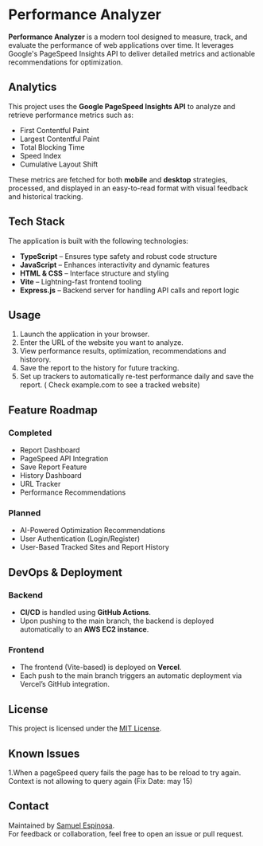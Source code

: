 # Performance Analyzer

**Performance Analyzer** is a modern tool designed to measure, track, and evaluate the performance of web applications over time. It leverages Google's PageSpeed Insights API to deliver detailed metrics and actionable recommendations for optimization.

## Analytics

This project uses the **Google PageSpeed Insights API** to analyze and retrieve performance metrics such as:

- First Contentful Paint
- Largest Contentful Paint
- Total Blocking Time
- Speed Index
- Cumulative Layout Shift

These metrics are fetched for both **mobile** and **desktop** strategies, processed, and displayed in an easy-to-read format with visual feedback and historical tracking.

## Tech Stack

The application is built with the following technologies:

- **TypeScript** – Ensures type safety and robust code structure
- **JavaScript** – Enhances interactivity and dynamic features
- **HTML & CSS** – Interface structure and styling
- **Vite** – Lightning-fast frontend tooling
- **Express.js** – Backend server for handling API calls and report logic

## Usage

1. Launch the application in your browser.
2. Enter the URL of the website you want to analyze.
3. View performance results, optimization, recommendations and historory.
4. Save the report to the history for future tracking.
5. Set up trackers to automatically re-test performance daily and save the report. ( Check example.com to see a tracked website)


##  Feature Roadmap

### Completed
- Report Dashboard
- PageSpeed API Integration
- Save Report Feature
- History Dashboard
- URL Tracker
- Performance Recommendations

### Planned
- AI-Powered Optimization Recommendations
- User Authentication (Login/Register)
- User-Based Tracked Sites and Report History

## DevOps & Deployment

### Backend
- **CI/CD** is handled using **GitHub Actions**.
- Upon pushing to the main branch, the backend is deployed automatically to an **AWS EC2 instance**.

### Frontend
- The frontend (Vite-based) is deployed on **Vercel**.
- Each push to the main branch triggers an automatic deployment via Vercel’s GitHub integration.

## License

This project is licensed under the [MIT License](LICENSE).

## Known Issues

1.When a pageSpeed query fails the page has to be reload to try again. Context is not allowing to query again (Fix Date: may 15)

## Contact

Maintained by [Samuel Espinosa](https://github.com/samuelespinosa).  
For feedback or collaboration, feel free to open an issue or pull request.

